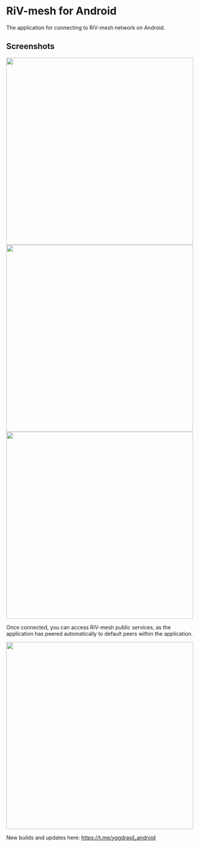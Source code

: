 # RiV-mesh for Android

The application for connecting to RiV-mesh network on Android.

## Screenshots

<img src="https://user-images.githubusercontent.com/8705683/87849631-2c12d680-c8fb-11ea-81eb-6357e92eb690.png" alt="" height="500" width=""> <img src="https://user-images.githubusercontent.com/8705683/87849706-a04d7a00-c8fb-11ea-9eaa-51a3d3d643b9.png" alt="" height="500" width=""> <img src="https://user-images.githubusercontent.com/8705683/87849714-b78c6780-c8fb-11ea-815d-a9227666d791.png" alt="" height="500" width="">

Once connected, you can access RiV-mesh public services, as the application has peered automatically to default peers within the application.

<img src="https://user-images.githubusercontent.com/8705683/87849784-62048a80-c8fc-11ea-8eb0-908e69d7595e.png" alt="" height="500" width="">

New builds and updates here:
https://t.me/yggdrasil_android
